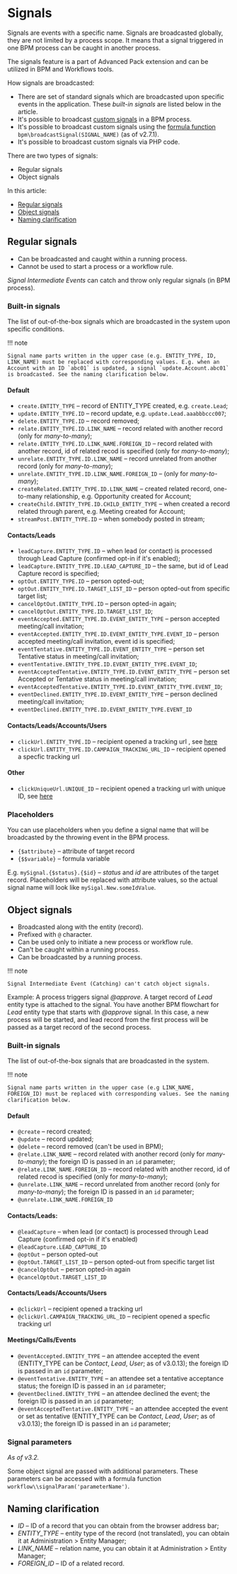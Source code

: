 # Signals

Signals are events with a specific name. Signals are broadcasted globally, they are not limited by a process scope. It means that a signal triggered in one BPM process can be caught in another process.

The signals feature is a part of Advanced Pack extension and can be utilized in BPM and Workflows tools.

How signals are broadcasted:

* There are set of standard signals which are broadcasted upon specific events in the application. These *built-in signals* are listed below in the article.
* It's possible to broadcast [custom signals](bpm-events.md#signal-intermediate-event-throwing) in a BPM process.
* It's possible to broadcast custom signals using the [formula function](bpm-formula.md#bpmbroadcastsignal) `bpm\broadcastSignal(SIGNAL_NAME)` (as of v2.7.1).
* It's possible to broadcast custom signals via PHP code.

There are two types of signals:

* Regular signals
* Object signals

In this article:

* [Regular signals](#regular-signals)
* [Object signals](#object-signals)
* [Naming clarification](#naming-clarification)

## Regular signals

* Can be broadcasted and caught within a running process.
* Cannot be used to start a process or a workflow rule.

*Signal Intermediate Events* can catch and throw only regular signals (in BPM process).

### Built-in signals

The list of out-of-the-box signals which are broadcasted in the system upon specific conditions.

!!! note

    Signal name parts written in the upper case (e.g. ENTITY_TYPE, ID, LINK_NAME) must be replaced with corresponding values. E.g. when an Account with an ID `abc01` is updated, a signal `update.Account.abc01` is broadcasted. See the naming clarification below.

#### Default

* `create.ENTITY_TYPE` – record of ENTITY_TYPE created, e.g. `create.Lead`;
* `update.ENTITY_TYPE.ID` – record update, e.g. `update.Lead.aaabbbccc007`;
* `delete.ENTITY_TYPE.ID` – record removed;
* `relate.ENTITY_TYPE.ID.LINK_NAME` – record related with another record (only for *many-to-many*);
* `relate.ENTITY_TYPE.ID.LINK_NAME.FOREIGN_ID` – record related with another record, id of related recod is specified (only for *many-to-many*);
* `unrelate.ENTITY_TYPE.ID.LINK_NAME` – record unrelated from another record (only for *many-to-many*);
* `unrelate.ENTITY_TYPE.ID.LINK_NAME.FOREIGN_ID` – (only for *many-to-many*);
* `createRelated.ENTITY_TYPE.ID.LINK_NAME` – created related record, one-to-many relationship, e.g. Opportunity created for Account;
* `createChild.ENTITY_TYPE.ID.CHILD_ENTITY_TYPE` – when created a record related through parent, e.g. Meeting created for Account;
* `streamPost.ENTITY_TYPE.ID` – when somebody posted in stream;

#### Contacts/Leads

* `leadCapture.ENTITY_TYPE.ID` – when lead (or contact) is processed through Lead Capture (confirmed opt-in if it's enabled);
* `leadCapture.ENTITY_TYPE.ID.LEAD_CAPTURE_ID` – the same, but id of Lead Capture record is specified;
* `optOut.ENTITY_TYPE.ID` – person opted-out;
* `optOut.ENTITY_TYPE.ID.TARGET_LIST_ID` – person opted-out from specific target list;
* `cancelOptOut.ENTITY_TYPE.ID` – person opted-in again;
* `cancelOptOut.ENTITY_TYPE.ID.TARGET_LIST_ID`;
* `eventAccepted.ENTITY_TYPE.ID.EVENT_ENTITY_TYPE` – person accepted meeting/call invitation;
* `eventAccepted.ENTITY_TYPE.ID.EVENT_ENTITY_TYPE.EVENT_ID` – person accepted meeting/call invitation, event id is specified;
* `eventTentative.ENTITY_TYPE.ID.EVENT_ENTITY_TYPE` – person set Tentative status in meeting/call invitation;
* `eventTentative.ENTITY_TYPE.ID.EVENT_ENTITY_TYPE.EVENT_ID`;
* `eventAcceptedTentative.ENTITY_TYPE.ID.EVENT_ENTITY_TYPE` – person set Accepted or Tentative status in meeting/call invitation;
* `eventAcceptedTentative.ENTITY_TYPE.ID.EVENT_ENTITY_TYPE.EVENT_ID`;
* `eventDeclined.ENTITY_TYPE.ID.EVENT_ENTITY_TYPE` – person declined meeting/call invitation;
* `eventDeclined.ENTITY_TYPE.ID.EVENT_ENTITY_TYPE.EVENT_ID`

#### Contacts/Leads/Accounts/Users

* `clickUrl.ENTITY_TYPE.ID` – recipient opened a tracking url , see [here](bpm-tracking-urls.md)
* `clickUrl.ENTITY_TYPE.ID.CAMPAIGN_TRACKING_URL_ID` – recipient opened a specfic tracking url

#### Other

* `clickUniqueUrl.UNIQUE_ID` – recipient opened a tracking url with unique ID, see [here](bpm-tracking-urls.md)

### Placeholders

You can use placeholders when you define a signal name that will be broadcasted by the throwing event in the BPM process.

* `{$attribute}` – attribute of target record
* `{$$variable}` – formula variable

E.g. `mySignal.{$status}.{$id}` – *status* and *id* are attributes of the target record. Placeholders will be replaced with attribute values, so the actual signal name will look like `mySigal.New.someIdValue`.

## Object signals

* Broadcasted along with the entity (record).
* Prefixed with `@` character.
* Can be used only to initiate a new process or workflow rule.
* Can't be caught within a running process.
* Can be broadcasted by a running process. 

!!! note

    Signal Intermediate Event (Catching) can't catch object signals. 

Example: A process triggers signal *@approve*. A target record of *Lead* entity type is attached to the signal. You have another BPM flowchart for *Lead* entity type that starts with *@approve* signal. In this case, a new process will be started, and lead record from the first process will be passed as a target record of the second process. 

### Built-in signals

The list of out-of-the-box signals that are broadcasted in the system.

!!! note

    Signal name parts written in the upper case (e.g LINK_NAME, FOREIGN_ID) must be replaced with corresponding values. See the naming clarification below.

#### Default

* `@create` – record created;
* `@update` – record updated;
* `@delete` – record removed (can't be used in BPM);
* `@relate.LINK_NAME` – record related with another record (only for *many-to-many*); the foreign ID is passed in an `id` parameter;
* `@relate.LINK_NAME.FOREIGN_ID` – record related with another record, id of related recod is specified (only for *many-to-many*);
* `@unrelate.LINK_NAME` – record unrelated from another record (only for *many-to-many*); the foreign ID is passed in an `id` parameter;
* `@unrelate.LINK_NAME.FOREIGN_ID`

#### Contacts/Leads:

* `@leadCapture` – when lead (or contact) is processed through Lead Capture (confirmed opt-in if it's enabled)
* `@leadCapture.LEAD_CAPTURE_ID`
* `@optOut` – person opted-out
* `@optOut.TARGET_LIST_ID` – person opted-out from specific target list
* `@cancelOptOut` – person opted-in again
* `@cancelOptOut.TARGET_LIST_ID`

#### Contacts/Leads/Accounts/Users

* `@clickUrl` – recipient opened a tracking url
* `@clickUrl.CAMPAIGN_TRACKING_URL_ID` – recipient opened a specfic tracking url

#### Meetings/Calls/Events

* `@eventAccepted.ENTITY_TYPE` – an attendee accepted the event (ENTITY_TYPE can be *Contact*, *Lead*, *User*; as of v3.0.13); the foreign ID is passed in an `id` parameter;
* `@eventTentative.ENTITY_TYPE` – an attendee set a tentative acceptance status; the foreign ID is passed in an `id` parameter;
* `@eventDeclined.ENTITY_TYPE` – an attendee declined the event; the foreign ID is passed in an `id` parameter;
* `@eventAcceptedTentative.ENTITY_TYPE` – an attendee accepted the event or set as tentative (ENTITY_TYPE can be *Contact*, *Lead*, *User*; as of v3.0.13); the foreign ID is passed in an `id` parameter;

### Signal parameters

*As of v3.2.*

Some object signal are passed with additional parameters. These parameters can be accessed with a formula function `workflow\\signalParam('parameterName')`.

## Naming clarification

* *ID* – ID of a record that you can obtain from the browser address bar;
* *ENTITY_TYPE* – entity type of the record (not translated), you can obtain it at Administration > Entity Manager;
* *LINK_NAME* – relation name, you can obtain it at Administration > Entity Manager;
* *FOREIGN_ID* – ID of a related record.
